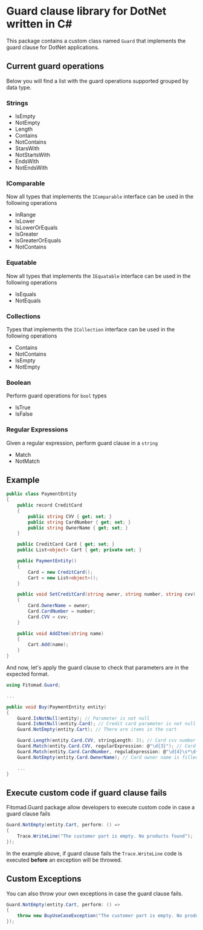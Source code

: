 # Guard clause library for DotNet written in C#

This package contains a custom class named `Guard` that implements the guard clause for DotNet applications.

## Current guard operations

Below you will find a list with the guard operations supported grouped by data type.

### Strings

- IsEmpty
- NotEmpty
- Length
- Contains
- NotContains
- StarsWith
- NotStartsWith
- EndsWith
- NotEndsWith

### IComparable

Now all types that implements the `IComparable` interface can be used in the following operations

- InRange
- IsLower
- IsLowerOrEquals
- IsGreater
- IsGreaterOrEquals
- NotContains

### Equatable

Now all types that implements the `IEquatable` interface can be used in the following operations

- IsEquals
- NotEquals

### Collections

Types that implements the `ICollection` interface can be used in the following operations

- Contains
- NotContains
- IsEmpty
- NotEmpty

### Boolean

Perform guard operations for `bool` types

- IsTrue
- IsFalse

### Regular Expressions

Given a regular expression, perform guard clause in a `string`

- Match
- NotMatch 

## Example



```cs
public class PaymentEntity
{
    public record CreditCard
    {
        public string CVV { get; set; }
        public string CardNumber { get; set; }
        public string OwnerName { get; set; }
    }

    public CreditCard Card { get; set; }
    public List<object> Cart { get; private set; }

    public PaymentEntity() 
    {
        Card = new CreditCard();
        Cart = new List<object>();
    }

    public void SetCreditCard(string owner, string number, string cvv)
    {
        Card.OwnerName = owner;
        Card.CardNumber = number;
        Card.CVV = cvv;
    }

    public void AddItem(string name)
    {
        Cart.Add(name);
    }
}
```

And now, let's apply the guard clause to check that parameters are in the expected format.

```cs
using Fitomad.Guard;

...

public void Buy(PaymentEntity entity)
{
    Guard.IsNotNull(entity); // Parameter is not null
    Guard.IsNotNull(entity.Card); // Credit card parameter is not null
    Guard.NotEmpty(entity.Cart); // There are items in the cart

    Guard.Length(entity.Card.CVV, stringLength: 3); // Card cvv number is 3 characters length
    Guard.Match(entity.Card.CVV, regularExpression: @"\d{3}"); // Card cvv is only digits
    Guard.Match(entity.Card.CardNumber, regulaExpression: @"\d{4}\s*\d{4}\s*\d{4}\s*\d{4}"); // Card number format
    Guard.NotEmpty(entity.Card.OwnerName); // Card owner name is filled

    ...
}
```

## Execute custom code if guard clause fails

Fitomad.Guard package allow developers to execute custom code in case a guard clause fails

```cs
Guard.NotEmpty(entity.Cart, perform: () => 
{
    Trace.WriteLine("The customer part is empty. No products found");
});
```

In the example above, if guard clause fails the `Trace.WriteLine` code is executed **before** an exception will be throwed. 

## Custom Exceptions

You can also throw your own exceptions in case the guard clause fails.

```cs
Guard.NotEmpty(entity.Cart, perform: () => 
{
    throw new BuyUseCaseException("The customer part is empty. No products found");
});
```